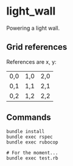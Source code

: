 # light_wall

Powering a light wall.

## Grid references
References are x, y:

||||
| :---: | :---: | :---: |
| 0,0 | 1,0 | 2,0 |
| 0,1 | 1,1 | 2,1 |
| 0,2 | 1,2 | 2,2 |

## Commands
```
bundle install
bundle exec rspec
bundle exec rubocop

# For the moment...
bundle exec test.rb
```
